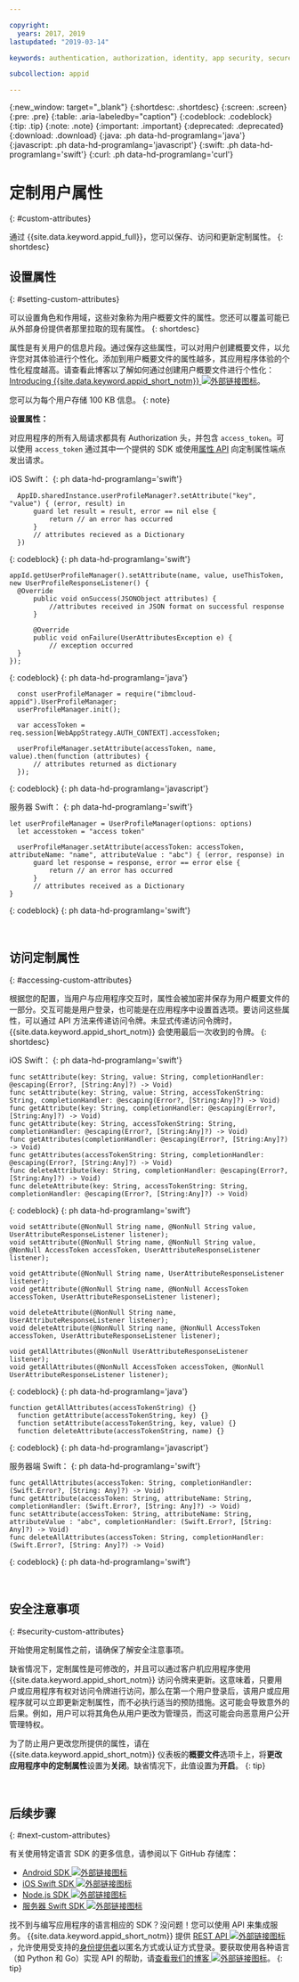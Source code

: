 ```yaml
---

copyright:
  years: 2017, 2019
lastupdated: "2019-03-14"

keywords: authentication, authorization, identity, app security, secure, attributes, user information, storing, accessing

subcollection: appid

---
```


{:new_window: target="_blank"}
{:shortdesc: .shortdesc}
{:screen: .screen}
{:pre: .pre}
{:table: .aria-labeledby="caption"}
{:codeblock: .codeblock}
{:tip: .tip}
{:note: .note}
{:important: .important}
{:deprecated: .deprecated}
{:download: .download}
{:java: .ph data-hd-programlang='java'}
{:javascript: .ph data-hd-programlang='javascript'}
{:swift: .ph data-hd-programlang='swift'}
{:curl: .ph data-hd-programlang='curl'}

# 定制用户属性
{: #custom-attributes}

通过 {{site.data.keyword.appid_full}}，您可以保存、访问和更新定制属性。
{: shortdesc}


## 设置属性
{: #setting-custom-attributes}

可以设置角色和作用域，这些对象称为用户概要文件的属性。您还可以覆盖可能已从外部身份提供者那里拉取的现有属性。
{: shortdesc}


属性是有关用户的信息片段。通过保存这些属性，可以对用户创建概要文件，以允许您对其体验进行个性化。添加到用户概要文件的属性越多，其应用程序体验的个性化程度越高。请查看此博客以了解如何通过创建用户概要文件进行个性化：<a href="https://www.ibm.com/blogs/bluemix/2017/03/introducing-ibm-bluemix-app-id-authentication-profiles-service-app-developers/" target="blank">Introducing {{site.data.keyword.appid_short_notm}} <img src="../../icons/launch-glyph.svg" alt="外部链接图标"></a>。


您可以为每个用户存储 100 KB 信息。
{: note}


**设置属性：**

对应用程序的所有入局请求都具有 Authorization 头，并包含 `access_token`。可以使用 `access_token` 通过其中一个提供的 SDK 或使用[属性 API](https://us-south.appid.cloud.ibm.com/swagger-ui/#/Attributes) 向定制属性端点发出请求。


iOS Swift：
{: ph data-hd-programlang='swift'}

  ```
	AppID.sharedInstance.userProfileManager?.setAttribute("key", "value") { (error, result) in
		guard let result = result, error == nil else {
	  		return // an error has occurred
		}
		// attributes recieved as a Dictionary
	})
  ```
  {: codeblock}
  {: ph data-hd-programlang='swift'}

  ```
appId.getUserProfileManager().setAttribute(name, value, useThisToken, new UserProfileResponseListener() {
	@Override
		public void onSuccess(JSONObject attributes) {
			//attributes received in JSON format on successful response
		}

		@Override
		public void onFailure(UserAttributesException e) {
			// exception occurred
	}
});
  ```
  {: codeblock}
  {: ph data-hd-programlang='java'}

  ```
	const userProfileManager = require("ibmcloud-appid").UserProfileManager;
	userProfileManager.init();

	var accessToken = req.session[WebAppStrategy.AUTH_CONTEXT].accessToken;

	userProfileManager.setAttribute(accessToken, name, value).then(function (attributes) {
		// attributes returned as dictionary
	});
  ```
  {: codeblock}
  {: ph data-hd-programlang='javascript'}

服务器 Swift：
{: ph data-hd-programlang='swift'}

  ```
let userProfileManager = UserProfileManager(options: options)
	let accesstoken = "access token"

	userProfileManager.setAttribute(accessToken: accessToken, attributeName: "name", attributeValue : "abc") { (error, response) in
		guard let response = response, error == error else {
			return // an error has occurred
		}
		// attributes received as a Dictionary
  }
  ```
  {: codeblock}
  {: ph data-hd-programlang='swift'}

</br>

## 访问定制属性
{: #accessing-custom-attributes}

根据您的配置，当用户与应用程序交互时，属性会被加密并保存为用户概要文件的一部分。交互可能是用户登录，也可能是在应用程序中设置首选项。要访问这些属性，可以通过 API 方法来传递访问令牌。未显式传递访问令牌时，{{site.data.keyword.appid_short_notm}} 会使用最后一次收到的令牌。
{: shortdesc}

iOS Swift：
{: ph data-hd-programlang='swift'}

  ```
  func setAttribute(key: String, value: String, completionHandler: @escaping(Error?, [String:Any]?) -> Void)
  func setAttribute(key: String, value: String, accessTokenString: String, completionHandler: @escaping(Error?, [String:Any]?) -> Void)
  func getAttribute(key: String, completionHandler: @escaping(Error?, [String:Any]?) -> Void)
  func getAttribute(key: String, accessTokenString: String, completionHandler: @escaping(Error?, [String:Any]?) -> Void)
  func getAttributes(completionHandler: @escaping(Error?, [String:Any]?) -> Void)
  func getAttributes(accessTokenString: String, completionHandler: @escaping(Error?, [String:Any]?) -> Void)
  func deleteAttribute(key: String, completionHandler: @escaping(Error?, [String:Any]?) -> Void)
  func deleteAttribute(key: String, accessTokenString: String, completionHandler: @escaping(Error?, [String:Any]?) -> Void)
  ```
  {: codeblock}
  {: ph data-hd-programlang='swift'}

  ```
  void setAttribute(@NonNull String name, @NonNull String value, UserAttributeResponseListener listener);
  void setAttribute(@NonNull String name, @NonNull String value, @NonNull AccessToken accessToken, UserAttributeResponseListener listener);

  void getAttribute(@NonNull String name, UserAttributeResponseListener listener);
  void getAttribute(@NonNull String name, @NonNull AccessToken accessToken, UserAttributeResponseListener listener);

  void deleteAttribute(@NonNull String name, UserAttributeResponseListener listener);
  void deleteAttribute(@NonNull String name, @NonNull AccessToken accessToken, UserAttributeResponseListener listener);

  void getAllAttributes(@NonNull UserAttributeResponseListener listener);
  void getAllAttributes(@NonNull AccessToken accessToken, @NonNull UserAttributeResponseListener listener);
  ```
  {: codeblock}
  {: ph data-hd-programlang='java'}

  ```
function getAllAttributes(accessTokenString) {}
	function getAttribute(accessTokenString, key) {}
	function setAttribute(accessTokenString, key, value) {}
	function deleteAttribute(accessTokenString, name) {}
  ```
  {: codeblock}
  {: ph data-hd-programlang='javascript'}

服务器端 Swift：
{: ph data-hd-programlang='swift'}

  ```
  func getAllAttributes(accessToken: String, completionHandler: (Swift.Error?, [String: Any]?) -> Void)
  func getAttribute(accessToken: String, attributeName: String, completionHandler: (Swift.Error?, [String: Any]?) -> Void)
  func setAttribute(accessToken: String, attributeName: String, attributeValue : "abc", completionHandler: (Swift.Error?, [String: Any]?) -> Void)
  func deleteAllAttributes(accessToken: String, completionHandler: (Swift.Error?, [String: Any]?) -> Void)
  ```
  {: codeblock}
  {: ph data-hd-programlang='swift'}

</br>

## 安全注意事项
{: #security-custom-attributes}

开始使用定制属性之前，请确保了解安全注意事项。

缺省情况下，定制属性是可修改的，并且可以通过客户机应用程序使用 {{site.data.keyword.appid_short_notm}} 访问令牌来更新。这意味着，只要用户或应用程序有权对访问令牌进行访问，那么在第一个用户登录后，该用户或应用程序就可以立即更新定制属性，而不必执行适当的预防措施。这可能会导致意外的后果。例如，用户可以将其角色从用户更改为管理员，而这可能会向恶意用户公开管理特权。

为了防止用户更改您所提供的属性，请在 {{site.data.keyword.appid_short_notm}} 仪表板的**概要文件**选项卡上，将**更改应用程序中的定制属性**设置为**关闭**。缺省情况下，此值设置为**开启**。
{: tip}

</br>

## 后续步骤
{: #next-custom-attributes}

有关使用特定语言 SDK 的更多信息，请参阅以下 GitHub 存储库：

* <a href="https://github.com/ibm-cloud-security/appid-clientsdk-android" target="_blank">Android SDK <img src="../../icons/launch-glyph.svg" alt="外部链接图标"></a>
* <a href="https://github.com/ibm-cloud-security/appid-clientsdk-swift" target="_blank">iOS Swift SDK <img src="../../icons/launch-glyph.svg" alt="外部链接图标"></a>
* <a href="https://github.com/ibm-cloud-security/appid-serversdk-nodejs" target="_blank">Node.js SDK <img src="../../icons/launch-glyph.svg" alt="外部链接图标"></a>
* <a href="https://github.com/ibm-cloud-security/appid-serversdk-swift" target="_blank">服务器 Swift SDK <img src="../../icons/launch-glyph.svg" alt="外部链接图标"></a>


找不到与编写应用程序的语言相应的 SDK？没问题！您可以使用 API 来集成服务。
{{site.data.keyword.appid_short_notm}} 提供 <a href="https://us-south.appid.cloud.ibm.com/swagger-ui/#/" target="_blank">REST API <img src="../../icons/launch-glyph.svg" alt="外部链接图标"></a>，允许使用受支持的[身份提供者](/docs/services/appid?topic=appid-managing-idp)以匿名方式或认证方式登录。要获取使用各种语言（如 Python 和 Go）实现 API 的帮助，请<a href="https://www.ibm.com/blogs/bluemix/tag/app-id/" target="_blank">查看我们的博客 <img src="../../icons/launch-glyph.svg" alt="外部链接图标"></a>。
{: tip}
